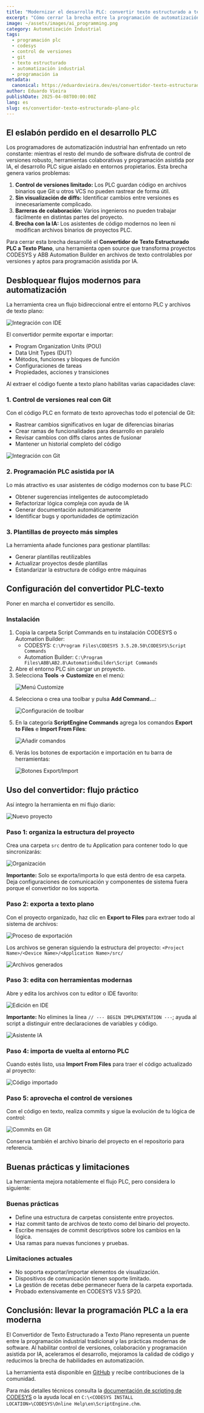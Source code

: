 ```yaml
---
title: "Modernizar el desarrollo PLC: convertir texto estructurado a texto plano para control de versiones y programación con IA"
excerpt: "Cómo cerrar la brecha entre la programación de automatización industrial y las prácticas modernas de software con una herramienta que convierte código PLC a archivos de texto plano para Git y asistentes de IA."
image: ~/assets/images/ai_programming.png
category: Automatización Industrial
tags:
  - programación plc
  - codesys
  - control de versiones
  - git
  - texto estructurado
  - automatización industrial
  - programación ia
metadata:
  canonical: https://eduardovieira.dev/es/convertidor-texto-estructurado-plano-plc
author: Eduardo Vieira
publishDate: 2025-04-08T00:00:00Z
lang: es
slug: es/convertidor-texto-estructurado-plano-plc
---
```


## El eslabón perdido en el desarrollo PLC

Los programadores de automatización industrial han enfrentado un reto constante: mientras el resto del mundo de software disfruta de control de versiones robusto, herramientas colaborativas y programación asistida por IA, el desarrollo PLC sigue aislado en entornos propietarios. Esta brecha genera varios problemas:

1. **Control de versiones limitado:** Los PLC guardan código en archivos binarios que Git u otros VCS no pueden rastrear de forma útil.
2. **Sin visualización de diffs:** Identificar cambios entre versiones es innecesariamente complicado.
3. **Barreras de colaboración:** Varios ingenieros no pueden trabajar fácilmente en distintas partes del proyecto.
4. **Brecha con la IA:** Los asistentes de código modernos no leen ni modifican archivos binarios de proyectos PLC.

Para cerrar esta brecha desarrollé el **Convertidor de Texto Estructurado PLC a Texto Plano**, una herramienta open source que transforma proyectos CODESYS y ABB Automation Builder en archivos de texto controlables por versiones y aptos para programación asistida por IA.

## Desbloquear flujos modernos para automatización

La herramienta crea un flujo bidireccional entre el entorno PLC y archivos de texto plano:

<p><img src="https://raw.githubusercontent.com/eduardojvieira/PLC-Structured-Text-to-Plain-Text-for-Version-Control-and-AI/refs/heads/main/img/10.%20ai.png" alt="Integración con IDE" class="w-full rounded-md bg-gray-400 dark:bg-gray-700"></p>

El convertidor permite exportar e importar:

- Program Organization Units (POU)
- Data Unit Types (DUT)
- Métodos, funciones y bloques de función
- Configuraciones de tareas
- Propiedades, acciones y transiciones

Al extraer el código fuente a texto plano habilitas varias capacidades clave:

### 1. Control de versiones real con Git

Con el código PLC en formato de texto aprovechas todo el potencial de Git:

- Rastrear cambios significativos en lugar de diferencias binarias
- Crear ramas de funcionalidades para desarrollo en paralelo
- Revisar cambios con diffs claros antes de fusionar
- Mantener un historial completo del código

<p><img src="https://raw.githubusercontent.com/eduardojvieira/PLC-Structured-Text-to-Plain-Text-for-Version-Control-and-AI/refs/heads/main/img/12.%20git.png" alt="Integración con Git" class="w-full rounded-md bg-gray-400 dark:bg-gray-700"></p>

### 2. Programación PLC asistida por IA

Lo más atractivo es usar asistentes de código modernos con tu base PLC:

- Obtener sugerencias inteligentes de autocompletado
- Refactorizar lógica compleja con ayuda de IA
- Generar documentación automáticamente
- Identificar bugs y oportunidades de optimización

### 3. Plantillas de proyecto más simples

La herramienta añade funciones para gestionar plantillas:

- Generar plantillas reutilizables
- Actualizar proyectos desde plantillas
- Estandarizar la estructura de código entre máquinas

## Configuración del convertidor PLC-texto

Poner en marcha el convertidor es sencillo.

### Instalación

1. Copia la carpeta Script Commands en tu instalación CODESYS o Automation Builder:
   - CODESYS: `C:\Program Files\CODESYS 3.5.20.50\CODESYS\Script Commands`
   - Automation Builder: `C:\Program Files\ABB\AB2.8\AutomationBuilder\Script Commands`
2. Abre el entorno PLC sin cargar un proyecto.
3. Selecciona **Tools → Customize** en el menú:
   <p><img src="https://raw.githubusercontent.com/eduardojvieira/PLC-Structured-Text-to-Plain-Text-for-Version-Control-and-AI/refs/heads/main/img/1.%20codesys.png" alt="Menú Customize" class="w-full rounded-md bg-gray-400 dark:bg-gray-700"></p>
4. Selecciona o crea una toolbar y pulsa **Add Command...**:
   <p><img src="https://raw.githubusercontent.com/eduardojvieira/PLC-Structured-Text-to-Plain-Text-for-Version-Control-and-AI/refs/heads/main/img/2.%20toolbar.png" alt="Configuración de toolbar" class="w-full rounded-md bg-gray-400 dark:bg-gray-700"></p>
5. En la categoría **ScriptEngine Commands** agrega los comandos **Export to Files** e **Import From Files**:
   <p><img src="https://raw.githubusercontent.com/eduardojvieira/PLC-Structured-Text-to-Plain-Text-for-Version-Control-and-AI/refs/heads/main/img/3.%20commands.png" alt="Añadir comandos" class="w-full rounded-md bg-gray-400 dark:bg-gray-700"></p>
6. Verás los botones de exportación e importación en tu barra de herramientas:
   <p><img src="https://raw.githubusercontent.com/eduardojvieira/PLC-Structured-Text-to-Plain-Text-for-Version-Control-and-AI/refs/heads/main/img/4.%20buttons.png" alt="Botones Export/Import" class="w-full rounded-md bg-gray-400 dark:bg-gray-700"></p>

## Uso del convertidor: flujo práctico

Así integro la herramienta en mi flujo diario:

<p><img src="https://raw.githubusercontent.com/eduardojvieira/PLC-Structured-Text-to-Plain-Text-for-Version-Control-and-AI/refs/heads/main/img/5.%20project.png" alt="Nuevo proyecto" class="w-full rounded-md bg-gray-400 dark:bg-gray-700"></p>

### Paso 1: organiza la estructura del proyecto

Crea una carpeta `src` dentro de tu Application para contener todo lo que sincronizarás:

<p><img src="https://raw.githubusercontent.com/eduardojvieira/PLC-Structured-Text-to-Plain-Text-for-Version-Control-and-AI/refs/heads/main/img/6.%20src.png" alt="Organización" class="w-full rounded-md bg-gray-400 dark:bg-gray-700"></p>

**Importante:** Solo se exporta/importa lo que está dentro de esa carpeta. Deja configuraciones de comunicación y componentes de sistema fuera porque el convertidor no los soporta.

### Paso 2: exporta a texto plano

Con el proyecto organizado, haz clic en **Export to Files** para extraer todo al sistema de archivos:

<p><img src="https://raw.githubusercontent.com/eduardojvieira/PLC-Structured-Text-to-Plain-Text-for-Version-Control-and-AI/refs/heads/main/img/7.%20export.png" alt="Proceso de exportación" class="w-full rounded-md bg-gray-400 dark:bg-gray-700"></p>

Los archivos se generan siguiendo la estructura del proyecto:
`<Project Name>/<Device Name>/<Application Name>/src/`

<p><img src="https://raw.githubusercontent.com/eduardojvieira/PLC-Structured-Text-to-Plain-Text-for-Version-Control-and-AI/refs/heads/main/img/8.%20files.png" alt="Archivos generados" class="w-full rounded-md bg-gray-400 dark:bg-gray-700"></p>

### Paso 3: edita con herramientas modernas

Abre y edita los archivos con tu editor o IDE favorito:

<p><img src="https://raw.githubusercontent.com/eduardojvieira/PLC-Structured-Text-to-Plain-Text-for-Version-Control-and-AI/refs/heads/main/img/9.%20ide.png" alt="Edición en IDE" class="w-full rounded-md bg-gray-400 dark:bg-gray-700"></p>

**Importante:** No elimines la línea `// --- BEGIN IMPLEMENTATION ---`; ayuda al script a distinguir entre declaraciones de variables y código.

<p><img src="https://raw.githubusercontent.com/eduardojvieira/PLC-Structured-Text-to-Plain-Text-for-Version-Control-and-AI/refs/heads/main/img/10.%20ai.png" alt="Asistente IA" class="w-full rounded-md bg-gray-400 dark:bg-gray-700"></p>

### Paso 4: importa de vuelta al entorno PLC

Cuando estés listo, usa **Import From Files** para traer el código actualizado al proyecto:

<p><img src="https://raw.githubusercontent.com/eduardojvieira/PLC-Structured-Text-to-Plain-Text-for-Version-Control-and-AI/refs/heads/main/img/11.%20imported.png" alt="Código importado" class="w-full rounded-md bg-gray-400 dark:bg-gray-700"></p>

### Paso 5: aprovecha el control de versiones

Con el código en texto, realiza commits y sigue la evolución de tu lógica de control:

<p><img src="https://raw.githubusercontent.com/eduardojvieira/PLC-Structured-Text-to-Plain-Text-for-Version-Control-and-AI/refs/heads/main/img/12.%20git.png" alt="Commits en Git" class="w-full rounded-md bg-gray-400 dark:bg-gray-700"></p>

Conserva también el archivo binario del proyecto en el repositorio para referencia.

## Buenas prácticas y limitaciones

La herramienta mejora notablemente el flujo PLC, pero considera lo siguiente:

### Buenas prácticas

- Define una estructura de carpetas consistente entre proyectos.
- Haz commit tanto de archivos de texto como del binario del proyecto.
- Escribe mensajes de commit descriptivos sobre los cambios en la lógica.
- Usa ramas para nuevas funciones y pruebas.

### Limitaciones actuales

- No soporta exportar/importar elementos de visualización.
- Dispositivos de comunicación tienen soporte limitado.
- La gestión de recetas debe permanecer fuera de la carpeta exportada.
- Probado extensivamente en CODESYS V3.5 SP20.

## Conclusión: llevar la programación PLC a la era moderna

El Convertidor de Texto Estructurado a Texto Plano representa un puente entre la programación industrial tradicional y las prácticas modernas de software. Al habilitar control de versiones, colaboración y programación asistida por IA, aceleramos el desarrollo, mejoramos la calidad de código y reducimos la brecha de habilidades en automatización.

La herramienta está disponible en [GitHub](https://github.com/eduardojvieira/PLC-Structured-Text-to-Plain-Text-for-Version-Control-and-AI) y recibe contribuciones de la comunidad.

Para más detalles técnicos consulta la [documentación de scripting de CODESYS](https://help.codesys.com/webapp/idx-scriptingengine) o la ayuda local en `C:\<CODESYS INSTALL LOCATION>\CODESYS\Online Help\en\ScriptEngine.chm`.
